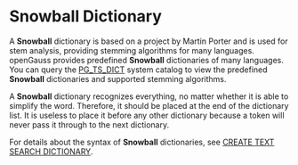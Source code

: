 # Snowball Dictionary<a name="EN-US_TOPIC_0242370504"></a>

A  **Snowball**  dictionary is based on a project by Martin Porter and is used for stem analysis, providing stemming algorithms for many languages. openGauss provides predefined  **Snowball**  dictionaries of many languages. You can query the  [PG\_TS\_DICT](pg_ts_dict.md)  system catalog to view the predefined  **Snowball**  dictionaries and supported stemming algorithms.

A  **Snowball**  dictionary recognizes everything, no matter whether it is able to simplify the word. Therefore, it should be placed at the end of the dictionary list. It is useless to place it before any other dictionary because a token will never pass it through to the next dictionary.

For details about the syntax of  **Snowball**  dictionaries, see  [CREATE TEXT SEARCH DICTIONARY](create-text-search-dictionary.md).

